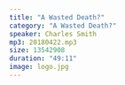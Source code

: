 ```yaml
---
title: "A Wasted Death?"
category: "A Wasted Death?"
speaker: Charles Smith
mp3: 20180422.mp3
size: 13542908
duration: "49:11"
image: logo.jpg
---
```

